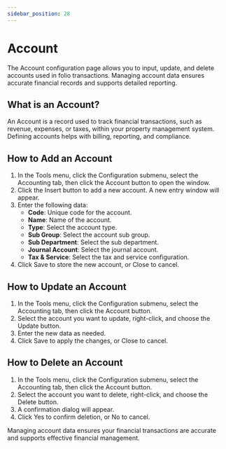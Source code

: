 ```yaml
---
sidebar_position: 28
---
```


# Account

The Account configuration page allows you to input, update, and delete accounts used in folio transactions. Managing account data ensures accurate financial records and supports detailed reporting.

## What is an Account?

An Account is a record used to track financial transactions, such as revenue, expenses, or taxes, within your property management system. Defining accounts helps with billing, reporting, and compliance.

## How to Add an Account

1. In the Tools menu, click the Configuration submenu, select the Accounting tab, then click the Account button to open the window.
2. Click the Insert button to add a new account. A new entry window will appear.
3. Enter the following data:
   - **Code**: Unique code for the account.
   - **Name**: Name of the account.
   - **Type**: Select the account type.
   - **Sub Group**: Select the account sub group.
   - **Sub Department**: Select the sub department.
   - **Journal Account**: Select the journal account.
   - **Tax & Service**: Select the tax and service configuration.
4. Click Save to store the new account, or Close to cancel.

## How to Update an Account

1. In the Tools menu, click the Configuration submenu, select the Accounting tab, then click the Account button.
2. Select the account you want to update, right-click, and choose the Update button.
3. Enter the new data as needed.
4. Click Save to apply the changes, or Close to cancel.

## How to Delete an Account

1. In the Tools menu, click the Configuration submenu, select the Accounting tab, then click the Account button.
2. Select the account you want to delete, right-click, and choose the Delete button.
3. A confirmation dialog will appear.
4. Click Yes to confirm deletion, or No to cancel.

Managing account data ensures your financial transactions are accurate and supports effective financial management.
